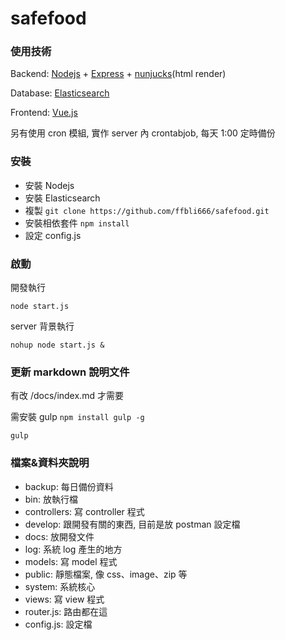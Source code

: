 # safefood


### 使用技術
Backend: [Nodejs](https://nodejs.org/en/) + [Express](http://expressjs.com/en/guide/routing.html) + [nunjucks](https://mozilla.github.io/nunjucks/templating.html#variables)(html render)

Database: [Elasticsearch](https://www.elastic.co/)

Frontend: [Vue.js](http://cn.vuejs.org/guide/index.html)

另有使用 cron 模組, 實作 server 內 crontabjob, 每天 1:00 定時備份

### 安裝

* 安裝 Nodejs
* 安裝 Elasticsearch
* 複製 ```git clone https://github.com/ffbli666/safefood.git```
* 安裝相依套件  ```npm install```
* 設定 config.js


### 啟動

開發執行

```node start.js```

server 背景執行

```nohup node start.js &```

### 更新 markdown 說明文件

有改 /docs/index.md 才需要

需安裝 gulp ```npm install gulp -g```

```gulp```


### 檔案&資料夾說明

 * backup: 每日備份資料
 * bin: 放執行檔
 * controllers: 寫 controller 程式
 * develop: 跟開發有關的東西, 目前是放 postman 設定檔
 * docs: 放開發文件
 * log: 系統 log 產生的地方
 * models: 寫 model 程式
 * public: 靜態檔案, 像 css、image、zip 等
 * system: 系統核心
 * views: 寫 view 程式
 * router.js: 路由都在這
 * config.js: 設定檔